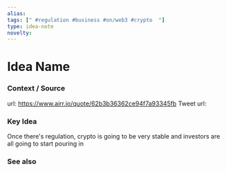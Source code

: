 ```yaml
---
alias: 
tags: [" #regulation #business #on/web3 #crypto  "]
type: idea-note
novelty: 
---
```

# Idea Name

### Context / Source
url: https://www.airr.io/quote/62b3b36362ce94f7a93345fb
Tweet url: 

### Key Idea

Once there's regulation, crypto is going to be very stable 
and investors are all going to start pouring in

### See also
